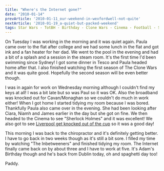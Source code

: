 ```yaml
---
title: "Where's the Internet gone?"
date: "2010-01-14"
prevArticle: '2010-01-11_our-weekend-in-wexfordwell-not-quite'
nextArticle: '2010-01-19_a-quiet-but-packed-weekend'
tags: Star Wars - TotBH - Birthday - Clone Wars - Cinema - Football - Swimming
---
```

On Tuesday I was working in the morning and it was quiet again. Paula came over to the flat after college and we had some lunch in the flat and got ink and a fan heater for her dad. We went to the pool in the evening and had a bit of a splash and a session in the steam room. It's the first time I'd been swimming since Sydney! I got some dinner in Tesco and Paula headed home after that. I also finished watching the first season of The Clone Wars and it was quite good. Hopefully the second season will be even better though.

I was in again for work on Wednesday morning although I couldn't find my keys at all! I was a bit late but so was Paul so it was OK. Also the broadband was knocked out for Cavan/Monaghan so we couldn't do much in work either! When I got home I started tidying my room because I was bored. Thankfully Paula also came over in the evening. She had been looking after Ciara, Niamh and James earlier in the day but she got on fine. We then headed to the Cinema to see "Sherlock Holmes" and it was excellent! We also got to see [Liverpool get knocked out of the cup](http://www.rte.ie/sport/soccer/2010/0113/liverpool_reading1.html) so it was a good day!

This morning I was back to the chiropractor and it's definitely getting better. I have to go back in two weeks though as it's still a bit sore. I filled my time by watching "The Inbetweeners" and finished tidying my room. The Internet finally came back on by about three and I have to work at five. It's Adam's Birthday though and he's back from Dublin today, oh and spaghetti day too!

Paddy.